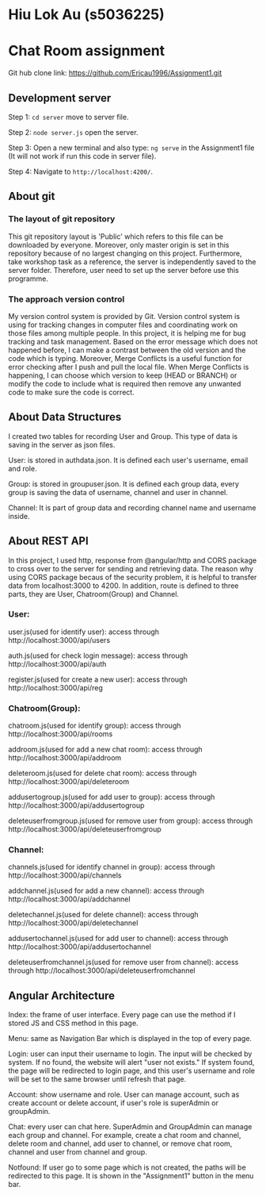 # Hiu Lok Au (s5036225)
# Chat Room assignment
Git hub clone link: https://github.com/Ericau1996/Assignment1.git

## Development server
Step 1: `cd server` move to server file.

Step 2: `node server.js` open the server.

Step 3: Open a new terminal and also type: `ng serve` in the Assignment1 file (It will not work if run this code in server file).

Step 4: Navigate to `http://localhost:4200/`.

## About git
### The layout of git repository
This git repository layout is 'Public' which refers to this file can be downloaded by everyone. Moreover, only master origin is set in this repository because of no largest changing on this project. Furthermore, take workshop task as a reference, the server is independently saved to the server folder. Therefore, user need to set up the server before use this programme.

### The approach version control
My version control system is provided by Git. Version control system is using for tracking changes in computer files and coordinating work on those files among multiple people. In this project, it is helping me for bug tracking and task management. Based on the error message which does not happened before, I can make a contrast between the old version and the code which is typing. Moreover, Merge Conflicts is a useful function for error checking after I push and pull the local file. When Merge Conflicts is happening, I can choose which version to keep (HEAD or BRANCH) or modify the code to include what is required then remove any unwanted code to make sure the code is correct.

## About Data Structures
I created two tables for recording User and Group. This type of data is saving in the server as json files.

User: is stored in authdata.json. It is defined each user's username, email and role.

Group: is stored in groupuser.json. It is defined each group data, every group is saving the data of username, channel and user in channel.

Channel: It is part of group data and recording channel name and username inside.

## About REST API	
In this project, I used http, response from @angular/http and CORS package to cross over to the server for sending and retrieving data. The reason why using CORS package becaus of the security problem, it is helpful to transfer data from localhost:3000 to 4200. In addition, route is defined to three parts, they are User, Chatroom(Group) and Channel.

### User:
user.js(used for identify user): access through http://localhost:3000/api/users

auth.js(used for check login message): access through http://localhost:3000/api/auth

register.js(used for create a new user): access through http://localhost:3000/api/reg

### Chatroom(Group):
chatroom.js(used for identify group): access through http://localhost:3000/api/rooms

addroom.js(used for add a new chat room): access through http://localhost:3000/api/addroom

deleteroom.js(used for delete chat room): access through http://localhost:3000/api/deleteroom

addusertogroup.js(used for add user to group): access through http://localhost:3000/api/addusertogroup

deleteuserfromgroup.js(used for remove user from group): access through http://localhost:3000/api/deleteuserfromgroup


### Channel:
channels.js(used for identify channel in group): access through http://localhost:3000/api/channels

addchannel.js(used for add a new channel): access through http://localhost:3000/api/addchannel

deletechannel.js(used for delete channel): access through http://localhost:3000/api/deletechannel

addusertochannel.js(used for add user to channel): access through http://localhost:3000/api/addusertochannel

deleteuserfromchannel.js(used for remove user from channel): access through http://localhost:3000/api/deleteuserfromchannel

## Angular Architecture
Index: the frame of user interface. Every page can use the method if I stored JS and CSS method in this page.

Menu: same as Navigation Bar which is displayed in the top of every page.

Login: user can input their username to login. The input will be checked by system. If no found, the website will alert "user not exists." If system found, the page will be redirected to login page, and this user's username and role will be set to the same browser until refresh that page.

Account: show username and role. User can manage account, such as create account or delete account, if user's role is superAdmin or groupAdmin.

Chat: every user can chat here. SuperAdmin and GroupAdmin can manage each group and channel. For example, create a chat room and channel, delete room and channel, add user to channel, or remove chat room, channel and user from channel and group.

Notfound: If user go to some page which is not created, the paths will be redirected to this page. It is shown in the "Assignment1" button in the menu bar.
